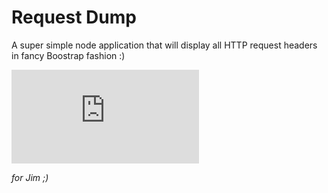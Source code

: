 # Request Dump

A super simple node application that will display all HTTP request headers in fancy Boostrap fashion :)

![Screenshot of Request Dump application, in all it's glory](https://raw.github.com/christopherscott/requestdump/master/app.js "You know you love it")

_for Jim ;)_